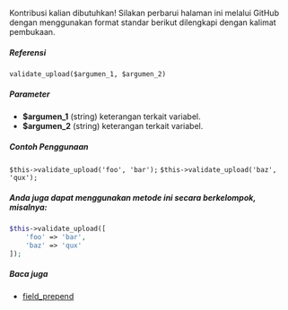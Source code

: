 Kontribusi kalian dibutuhkan!
Silakan perbarui halaman ini melalui GitHub dengan menggunakan format standar berikut dilengkapi dengan kalimat pembukaan.

##### Referensi

`validate_upload($argumen_1, $argumen_2)`

##### Parameter
* **$argumen_1** (string) keterangan terkait variabel.
* **$argumen_2** (string) keterangan terkait variabel.

##### Contoh Penggunaan
`$this->validate_upload('foo', 'bar');`
`$this->validate_upload('baz', 'qux');`


##### Anda juga dapat menggunakan metode ini secara berkelompok, misalnya:
```php
$this->validate_upload([
    'foo' => 'bar',
    'baz' => 'qux'
]);
```

##### Baca juga
* [field_prepend](./field_prepend)
